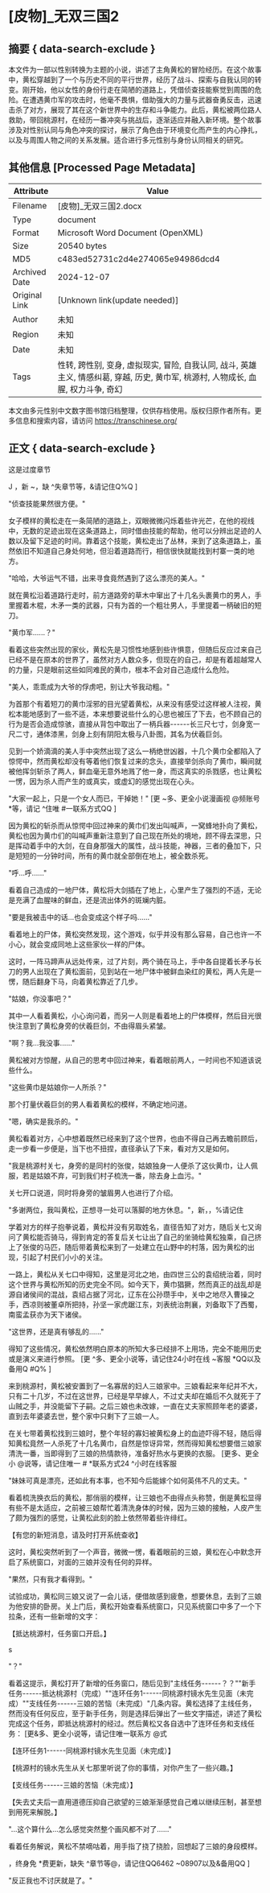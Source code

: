 # [皮物]_无双三国2



## 摘要  { data-search-exclude }

<!-- tcd_abstract -->
本文件为一部以性别转换为主题的小说，讲述了主角黄松的冒险经历。在这个故事中，黄松穿越到了一个与历史不同的平行世界，经历了战斗、探索与自我认同的转变。刚开始，他以女性的身份行走在简陋的道路上，凭借侦查技能察觉到周围的危险。在遭遇黄巾军的攻击时，他毫不畏惧，借助强大的力量与武器奋勇反击，迅速击杀了对方，展现了其在这个新世界中的生存和斗争能力。此后，黄松被两位路人救助，带回桃源村，在经历一番冲突与挑战后，逐渐适应并融入新环境。整个故事涉及对性别认同与角色冲突的探讨，展示了角色由于环境变化而产生的内心挣扎，以及与周围人物之间的关系发展。适合进行多元性别与身份认同相关的研究。

<!-- tcd_abstract_end -->

## 其他信息 [Processed Page Metadata]

| Attribute       | Value                                  |
|-----------------|----------------------------------------|
| Filename        | [皮物]_无双三国2.docx                             |
| Type            | document                                 |
| Format          | Microsoft Word Document (OpenXML)                               |
| Size            | 20540 bytes                           |
| MD5             | c483ed52731c2d4e274065e94986dcd4                                  |
| Archived Date   | 2024-12-07                             |
| Original Link   | [Unknown link(update needed)]                         |
| Author          | 未知                               |
| Region          | 未知                               |
| Date            | 未知                                 |
| Tags            | 性转, 跨性别, 变身, 虚拟现实, 冒险, 自我认同, 战斗, 英雄主义, 情感纠葛, 穿越, 历史, 黄巾军, 桃源村, 人物成长, 血腥, 权力斗争, 奇幻                                 |

本文由多元性别中文数字图书馆归档整理，仅供存档使用。版权归原作者所有。更多信息和搜索内容，请访问 <https://transchinese.org/>


## 正文 { data-search-exclude }

<!-- tcd_main_text -->
这是过度章节







J ，新 ~，缺 ^失章节等，&请记住Q%Q ]





"侦查技能果然很方便。"



女子模样的黄松走在一条简陋的道路上，双眼微微闪烁着些许光芒，在他的视线中，无数的足迹出现在这条道路上，同时借由技能的帮助，他可以分辨出足迹的人数以及留下足迹的时间。靠着这个技能，黄松走出了丛林，来到了这条道路上，虽然依旧不知道自己身处何地，但沿着道路而行，相信很快就能找到村寨一类的地方。





"哈哈，大爷运气不错，出来寻食竟然遇到了这么漂亮的美人。"





就在黄松沿着道路行走时，前方道路旁的草木中窜出了十几名头裹黄巾的男人，手里握着木棍，木矛一类的武器，只有为首的一个粗壮男人，手里提着一柄破旧的短刀。





"黄巾军......？"





看着这些突然出现的家伙，黄松先是习惯性地感到些许惧意，但随后反应过来自己已经不是在原本的世界了，虽然对方人数众多，但现在的自己，却是有着超越常人的力量，只是眼前这些如同难民的黄巾，根本不会对自己造成什么危险。



"美人，乖乖成为大爷的俘虏吧，别让大爷我动粗。"





为首那个有着短刀的黄巾淫邪的目光望着黄松，从来没有感受过这样被人注视，黄松本能地感到了一些不适，本来想要说些什么的心思也被压了下去，也不顾自己的行为是否会造成惊骇，直接从背包中取出了一柄兵器------长三尺七寸，剑身宽一尺二寸，通体漆黑，剑身上刻有阴阳太极与八卦图，其名为伏羲巨剑。



见到一个娇滴滴的美人手中突然出现了这么一柄绝世凶器，十几个黄巾全都陷入了惊愕中，然而黄松却没有等着他们恢复过来的念头，直接举剑杀向了黄巾，瞬间就被他挥剑斩杀了两人，鲜血毫无意外地溅了他一身，而这真实的杀戮感，也让黄松一愣，因为杀人而产生的或真实，或虚幻的感觉出现在心头。





"大家一起上，只是一个女人而已，干掉她！" [更 ~多、更全小说漫画视 @频账号 *等，请记 ^住唯 #一联系方式QQ ]





因为黄松的斩杀而从惊愕中回过神来的黄巾们发出叫喊声，一窝蜂地扑向了黄松，黄松也因为黄巾们的叫喊声重新注意到了自己现在所处的境地，顾不得去深思，只是挥动着手中的大剑，在自身那强大的属性，战斗技能，神器，三者的叠加下，只是短短的一分钟时间，所有的黄巾就全部倒在地上，被全数杀死。







"呼...呼......"





看着自己造成的一地尸体，黄松将大剑插在了地上，心里产生了强烈的不适，无论是充满了血腥味的鲜血，还是流出体外的斑斓内脏。



"要是我被击中的话...也会变成这个样子吗......"





看着地上的尸体，黄松突然发现，这个游戏，似乎并没有那么容易，自己也许一不小心，就会变成同地上这些家伙一样的尸体。



这时，一阵马蹄声从远处传来，过了片刻，两个骑在马上，手中各自提着长矛与长刀的男人出现在了黄松面前，见到站在一地尸体中被鲜血染红的黄松，两人先是一愣，随后翻身下马，向着黄松靠近了几步。





"姑娘，你没事吧？"





其中一人看着黄松，小心询问着，而另一人则是看着地上的尸体模样，然后目光很快注意到了黄松身旁的伏羲巨剑，不由得眉头紧皱。





"啊？我...我没事......"



黄松被对方惊醒，从自己的思考中回过神来，看着眼前两人，一时间也不知道该说些什么。



"这些黄巾是姑娘你一人所杀？"



那个打量伏羲巨剑的男人看着黄松的模样，不确定地问道。





"嗯，确实是我杀的。"



黄松看着对方，心中想着既然已经来到了这个世界，也由不得自己再去瞻前顾后，走一步看一步便是，当下也不扭捏，直径承认了下来，看对方又是如何。





"我是桃源村关七，身旁的是同村的张俊，姑娘独身一人便杀了这伙黄巾，让人佩服，若是姑娘不弃，可到我们村子梳洗一番，除去身上血污。"



关七开口说道，同时将身旁的皱眉男人也进行了介绍。





"多谢两位，我叫黄松，正想寻一处可以落脚的地方休息。"，新，，%请记住





学着对方的样子抱拳说着，黄松并没有另取姓名，直径告知了对方，随后关七又询问了黄松能否骑马，得到肯定的答复后关七让出了自己的坐骑给黄松独乘，自己挤上了张俊的马匹，随后带着黄松来到了一处建立在山野中的村落，因为黄松的出现，引起了村民们小小的关注。



一路上，黄松从关七口中得知，这里是河北之地，由四世三公的袁绍统治着，同时这个世界与黄松所知的历史完全不同。如今天下，黄巾猖獗，然而真正的战乱却是源自诸侯间的混战，袁绍占据了河北，辽东在公孙瓒手中，关中之地尽入曹操之手，西凉则被董卓所把持，孙坚一家虎踞江东，刘表统治荆襄，刘备取下了西蜀，南蛮孟获亦为天下诸侯。





"这世界，还是真有够乱的......"





得知了这些情况，黄松依然明白原本的所知大多已经排不上用场，完全不能用历史或是演义来进行参照。 [更 ^多、更全小说等，请记住24小时在线 ~客服 *QQ以及备用Q #Q% ]





来到桃源村，黄松被安置到了一名寡居的妇人三娘家中。三娘看起来年纪并不大，只有二十几岁，不过在这世界，已经是早早嫁人，不过丈夫却在婚后不久就死于了山贼之手，并没能留下子嗣。之后三娘也未改嫁，一直在丈夫家照顾年老的婆婆，直到去年婆婆去世，整个家中只剩下了三娘一人。





在关七带着黄松找到三娘时，整个年轻的寡妇被黄松身上的血迹吓得不轻，随后得知黄松竟然一人杀死了十几名黄巾，自然是惊讶异常，然而得知黄松想要借三娘家清洗一番，当即得到了三娘的热情款待，准备好热水与更换的衣服。 [更多、更全小 @说等，请记住唯一 # *联系方式24 ^小时在线客服



"妹妹可真是漂亮，还如此有本事，也不知今后能嫁个如何英伟不凡的丈夫。"



看着梳洗换衣后的黄松，那俏丽的模样，让三娘也不由得点头称赞，倒是黄松显得有些不是太适应，之前被三娘帮忙着清洗身体的时候，因为三娘的接触，人皮产生了颇为强烈的感觉，让黄松此刻的脸上依然带着些许绯红。



【有您的新短消息，请及时打开系统查收】



这时，黄松突然听到了一个声音，微微一愣，看着眼前的三娘，黄松在心中默念开启了系统窗口，对面的三娘并没有任何的异样。





"果然，只有我才看得到。"



试验成功，黄松同三娘又说了一会儿话，便借故感到疲惫，想要休息，去到了三娘为他安排的卧房。关上门后，黄松开始查看系统窗口，只见系统窗口中多了一个下拉条，还有一些新增的文字：





【抵达桃源村，任务窗口开启。】



s


"？"





看着这提示，黄松打开了新增的任务窗口，随后见到"主线任务------？？""新手任务------抵达桃源村（完成）""连环任务1------同桃源村镜水先生见面（未完成）""支线任务------三娘的苦恼（未完成）"几条内容。黄松选择了主线任务，然而没有任何反应，至于新手任务，则是选择后弹出了一些文字描述，讲述了黄松完成这个任务，即抵达桃源村的经过。然后黄松又各自选中了连环任务和支线任务： [更&多、更全小说等，请记住唯一联系方 @式



【连环任务1------同桃源村镜水先生见面（未完成）】



 



【桃源村的镜水先生从关七那里听说了你的事情，对你产生了一些兴趣。】



【支线任务------三娘的苦恼（未完成）】





【失去丈夫后一直用道德压抑自己欲望的三娘渐渐感觉自己难以继续压制，甚至想到用死来解脱。】





"...这个算什么...怎么感觉突然整个画风都不对了......"





看着任务解说，黄松不禁嘀咕着，用手指了挠了挠脸，回想起了三娘的身段模样。



，终身免 *费更新，缺失 ^章节等@，请记住QQ6462 ~08907以及&备用QQ ]



"反正我也不讨厌就是了。"
<!-- tcd_main_text_end -->

